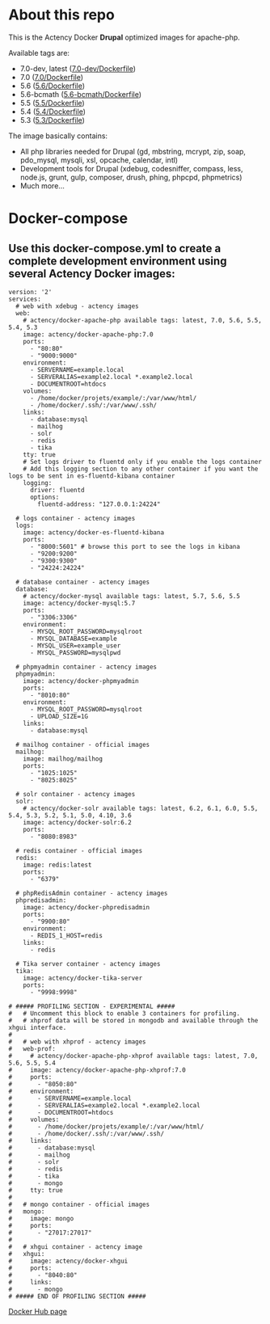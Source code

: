 # About this repo

This is the Actency Docker **Drupal** optimized images for apache-php.

Available tags are:
- 7.0-dev, latest ([7.0-dev/Dockerfile](https://github.com/Actency/docker-apache-php/blob/master/7.0-dev/Dockerfile))
- 7.0 ([7.0/Dockerfile](https://github.com/Actency/docker-apache-php/blob/master/7.0/Dockerfile))
- 5.6 ([5.6/Dockerfile](https://github.com/Actency/docker-apache-php/tree/master/5.6/Dockerfile))
- 5.6-bcmath ([5.6-bcmath/Dockerfile](https://github.com/Actency/docker-apache-php/tree/master/5.6-bcmath/Dockerfile))
- 5.5 ([5.5/Dockerfile](https://github.com/Actency/docker-apache-php/tree/master/5.5/Dockerfile))
- 5.4 ([5.4/Dockerfile](https://github.com/Actency/docker-apache-php/tree/master/5.4/Dockerfile))
- 5.3 ([5.3/Dockerfile](https://github.com/Actency/docker-apache-php/tree/master/5.3/Dockerfile))

The image basically contains:

- All php libraries needed for Drupal (gd, mbstring, mcrypt, zip, soap, pdo_mysql, mysqli, xsl, opcache, calendar, intl)
- Development tools for Drupal (xdebug, codesniffer, compass, less, node.js, grunt, gulp, composer, drush, phing, phpcpd, phpmetrics)
- Much more...

# Docker-compose
## Use this docker-compose.yml to create a complete development environment using several Actency Docker images:

    version: '2'
    services:
      # web with xdebug - actency images
      web:
        # actency/docker-apache-php available tags: latest, 7.0, 5.6, 5.5, 5.4, 5.3
        image: actency/docker-apache-php:7.0
        ports:
          - "80:80"
          - "9000:9000"
        environment:
          - SERVERNAME=example.local
          - SERVERALIAS=example2.local *.example2.local
          - DOCUMENTROOT=htdocs
        volumes:
          - /home/docker/projets/example/:/var/www/html/
          - /home/docker/.ssh/:/var/www/.ssh/
        links:
          - database:mysql
          - mailhog
          - solr
          - redis
          - tika
        tty: true
        # Set logs driver to fluentd only if you enable the logs container
        # Add this logging section to any other container if you want the logs to be sent in es-fluentd-kibana container
        logging:
          driver: fluentd
          options:
            fluentd-address: "127.0.0.1:24224"

      # logs container - actency images
      logs:
        image: actency/docker-es-fluentd-kibana
        ports:
          - "8000:5601" # browse this port to see the logs in kibana
          - "9200:9200"
          - "9300:9300"
          - "24224:24224"

      # database container - actency images
      database:
        # actency/docker-mysql available tags: latest, 5.7, 5.6, 5.5
        image: actency/docker-mysql:5.7
        ports:
          - "3306:3306"
        environment:
          - MYSQL_ROOT_PASSWORD=mysqlroot
          - MYSQL_DATABASE=example
          - MYSQL_USER=example_user
          - MYSQL_PASSWORD=mysqlpwd

      # phpmyadmin container - actency images
      phpmyadmin:
        image: actency/docker-phpmyadmin
        ports:
          - "8010:80"
        environment:
          - MYSQL_ROOT_PASSWORD=mysqlroot
          - UPLOAD_SIZE=1G
        links:
          - database:mysql

      # mailhog container - official images
      mailhog:
        image: mailhog/mailhog
        ports:
          - "1025:1025"
          - "8025:8025"

      # solr container - actency images
      solr:
        # actency/docker-solr available tags: latest, 6.2, 6.1, 6.0, 5.5, 5.4, 5.3, 5.2, 5.1, 5.0, 4.10, 3.6
        image: actency/docker-solr:6.2
        ports:
          - "8080:8983"

      # redis container - official images
      redis:
        image: redis:latest
        ports:
          - "6379"

      # phpRedisAdmin container - actency images
      phpredisadmin:
        image: actency/docker-phpredisadmin
        ports:
          - "9900:80"
        environment:
          - REDIS_1_HOST=redis
        links:
          - redis

      # Tika server container - actency images
      tika:
        image: actency/docker-tika-server
        ports:
          - "9998:9998"

    # ##### PROFILING SECTION - EXPERIMENTAL #####
    #   # Uncomment this block to enable 3 containers for profiling.
    #   # xhprof data will be stored in mongodb and available through the xhgui interface.
    #
    #   # web with xhprof - actency images
    #   web-prof:
    #     # actency/docker-apache-php-xhprof available tags: latest, 7.0, 5.6, 5.5, 5.4
    #     image: actency/docker-apache-php-xhprof:7.0
    #     ports:
    #       - "8050:80"
    #     environment:
    #       - SERVERNAME=example.local
    #       - SERVERALIAS=example2.local *.example2.local
    #       - DOCUMENTROOT=htdocs
    #     volumes:
    #       - /home/docker/projets/example/:/var/www/html/
    #       - /home/docker/.ssh/:/var/www/.ssh/
    #     links:
    #       - database:mysql
    #       - mailhog
    #       - solr
    #       - redis
    #       - tika
    #       - mongo
    #     tty: true
    #
    #   # mongo container - official images
    #   mongo:
    #     image: mongo
    #     ports:
    #       - "27017:27017"
    #
    #   # xhgui container - actency image
    #   xhgui:
    #     image: actency/docker-xhgui
    #     ports:
    #       - "8040:80"
    #     links:
    #       - mongo
    # ##### END OF PROFILING SECTION #####


[Docker Hub page](https://hub.docker.com/r/actency/docker-apache-php/)
